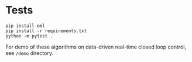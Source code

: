 # Tests
```
pip install oml
pip install -r requirements.txt
python -m pytest .
```
For demo of these algorithms on data-driven real-time closed loop control, see `/demo` directory.